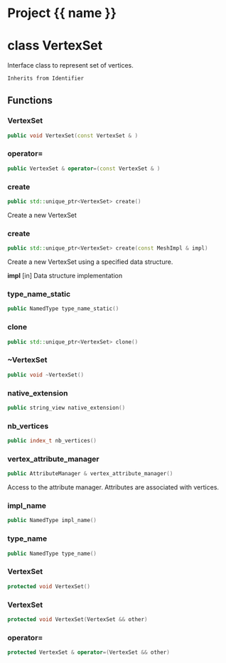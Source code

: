 <script setup>
import {useRoute} from 'vitepress'
const {path} = useRoute()
const tokens = path.split('/')
const words = tokens[2].split('-');
for (let i = 0; i < words.length; i++) {
    words[i] = words[i].charAt(0).toUpperCase() + words[i].slice(1);
    words[i] = words[i].replace('geode', 'Geode')
}
const name = words.join('-');
</script>
# Project {{ name }}

# class VertexSet


 Interface class to represent set of vertices.



```cpp
Inherits from Identifier
```



## Functions

### VertexSet

```cpp
public void VertexSet(const VertexSet & )
```


### operator=

```cpp
public VertexSet & operator=(const VertexSet & )
```


### create

```cpp
public std::unique_ptr<VertexSet> create()
```


 Create a new VertexSet

### create

```cpp
public std::unique_ptr<VertexSet> create(const MeshImpl & impl)
```


 Create a new VertexSet using a specified data structure.

**impl** [in] Data structure implementation

### type_name_static

```cpp
public NamedType type_name_static()
```


### clone

```cpp
public std::unique_ptr<VertexSet> clone()
```


### ~VertexSet

```cpp
public void ~VertexSet()
```


### native_extension

```cpp
public string_view native_extension()
```

### nb_vertices

```cpp
public index_t nb_vertices()
```


### vertex_attribute_manager

```cpp
public AttributeManager & vertex_attribute_manager()
```


 Access to the attribute manager. Attributes are associated with vertices.

### impl_name

```cpp
public NamedType impl_name()
```

### type_name

```cpp
public NamedType type_name()
```

### VertexSet

```cpp
protected void VertexSet()
```


### VertexSet

```cpp
protected void VertexSet(VertexSet && other)
```


### operator=

```cpp
protected VertexSet & operator=(VertexSet && other)
```




